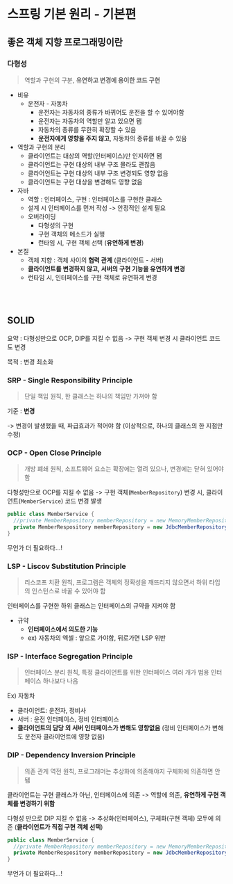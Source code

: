 # 스프링 기본 원리 - 기본편



## 좋은 객체 지향 프로그래밍이란

### 다형성

> 역할과 구현의 구분, **유연하고 변경에 용이한 코드 구현**

- 비유
  - 운전자 - 자동차
    - 운전자는 자동차의 종류가 바뀌어도 운전을 할 수 있어야함
    - 운전자는 자동차의 역할만 알고 있으면 됌
    - 자동차의 종류를 무한히 확장할 수 있음
    - **운전자에게 영향을 주지 않고**, 자동차의 종류를 바꿀 수 있음
- 역할과 구현의 분리
  - 클라이언트는 대상의 역할(인터페이스)만 인지하면 됌
  - 클라이언트는 구현 대상의 내부 구조 몰라도 괜찮음
  - 클라어언트는 구현 대상의 내부 구조 변경되도 영향 없음
  - 클라이언트는 구현 대상을 변경해도 영향 없음
- 자바
  - 역할 : 인터페이스, 구현 : 인터페이스를 구현한 클래스
  - 설계 시 인터페이스를 먼저 작성 -> 안정적인 설계 필요
  - 오버라이딩
    - 다형성의 구현
    - 구현 객체의 메소드가 실행
    - 런타임 시, 구현 객체 선택 (**유연하게 변경**)
- 본질
  - 객체 지향 : 객체 사이의 **협력 관계** (클라이언트 - 서버)
  - **클라이언트를 변경하지 않고, 서버의 구현 기능을 유연하게 변경**
  - 런타임 시, 인터페이스를 구현 객체로 유연하게 변경

<br><br>

## SOLID

요약 : 다형성만으로 OCP, DIP를 지킬 수 없음 -> 구현 객체 변경 시 클라이언트 코드도 변경

목적 : 변경 최소화

### SRP - Single Responsibility Principle

> 단일 책임 원칙, 한 클래스는 하나의 책임만 가져야 함

기준 : **변경**

-> 변경이 발생했을 때, 파급효과가 적어야 함 (이상적으로, 하나의 클래스의 한 지점만 수정)

### OCP - Open Close Principle

> 개방 폐쇄 원칙, 소프트웨어 요소는 확장에는 열려 있으나, 변경에는 닫혀 있어야 함

다형성만으로 OCP를 지킬 수 없음 -> 구현 객체(`MemberRepository`) 변경 시, 클라이언트(`MemberService`) 코드 변경 발생

```java
public class MemberService {
  //private MemberRepository memberRepository = new MemoryMemberRepository();
  private MemberRespository memberRepository = new JdbcMemberRepository(); 
}
```

무언가 더 필요하다...!

### LSP - Liscov Substitution Principle

> 리스코프 치환 원칙, 프로그램은 객체의 정확성을 깨뜨리지 않으면서 하위 타입의 인스턴스로 바꿀 수 있어야 함

인터페이스를 구현한 하위 클래스는 인터페이스의 규약을 지켜야 함

- 규약
  - **인터페이스에서 의도한 기능**
  - ex) 자동차의 엑셀 : 앞으로 가야함, 뒤로가면 LSP 위반

### ISP - Interface Segregation Principle

> 인터페이스 분리 원칙, 특정 클라이언트를 위한 인터페이스 여러 개가 범용 인터페이스 하나보다 나음

Ex) 자동차

- 클라이언트: 운전자, 정비사
- 서버 : 운전 인터페이스, 정비 인터페이스
- **클라이언트의 담당 외 서버 인터페이스가 변해도 영향없음** (정비 인터페이스가 변해도 운전자 클라이언트에 영향 없음)

### DIP - Dependency Inversion Principle

> 의존 관게 역전 원칙, 프로그래머는 추상화에 의존해야지 구체화에 의존하면 안됌

클라이언트는 구현 클래스가 아닌, 인터페이스에 의존 -> 역할에 의존, **유연하게 구현 객체를 변경하기 위함**

다형성 만으로 DIP 지킬 수 없음 -> 추상화(인터페이스), 구체화(구현 객체) 모두에 의존 (**클라이언트가 직접 구현 객체 선택**)

```java
public class MemberService {
  //private MemberRepository memberRepository = new MemoryMemberRepository();
  private MemberRespository memberRepository = new JdbcMemberRepository(); 
}
```

무언가 더 필요하다...!

<br>

<br>

